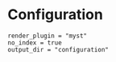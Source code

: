 # Configuration

```{autodoc2-object} fairdm.conf
render_plugin = "myst"
no_index = true
output_dir = "configuration"

```

<!-- ```{toctree}
:maxdepth: 2

configuration/fairdm.conf.settings
``` -->
